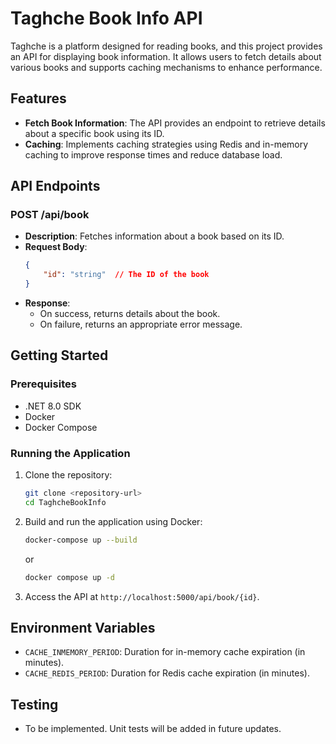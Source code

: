 # Taghche Book Info API

Taghche is a platform designed for reading books, and this project provides an API for displaying book information. It allows users to fetch details about various books and supports caching mechanisms to enhance performance.

## Features

- **Fetch Book Information**: The API provides an endpoint to retrieve details about a specific book using its ID.
- **Caching**: Implements caching strategies using Redis and in-memory caching to improve response times and reduce database load.

## API Endpoints

### POST /api/book

- **Description**: Fetches information about a book based on its ID.
- **Request Body**:
    ```json
    {
        "id": "string"  // The ID of the book
    }
    ```
- **Response**:
    - On success, returns details about the book.
    - On failure, returns an appropriate error message.

## Getting Started

### Prerequisites

- .NET 8.0 SDK
- Docker
- Docker Compose

### Running the Application

1. Clone the repository:
    ```bash
    git clone <repository-url>
    cd TaghcheBookInfo
    ```

2. Build and run the application using Docker:
    ```bash
    docker-compose up --build
    ```
    or
    ```bash
    docker compose up -d
    ```

3. Access the API at `http://localhost:5000/api/book/{id}`.

## Environment Variables

- `CACHE_INMEMORY_PERIOD`: Duration for in-memory cache expiration (in minutes).
- `CACHE_REDIS_PERIOD`: Duration for Redis cache expiration (in minutes).

## Testing

- To be implemented. Unit tests will be added in future updates.


